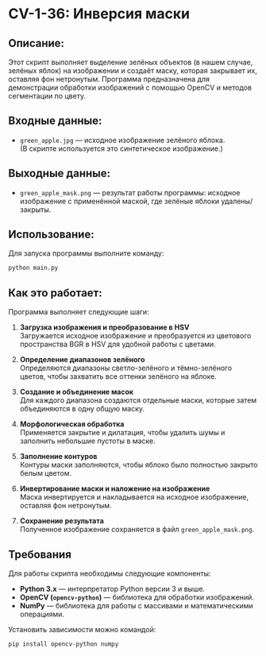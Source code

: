 # CV-1-36: Инверсия маски

## Описание:

Этот скрипт выполняет выделение зелёных объектов (в нашем случае, зелёных яблок) на изображении и создаёт маску, которая закрывает их, оставляя фон нетронутым. Программа предназначена для демонстрации обработки изображений с помощью OpenCV и методов сегментации по цвету.

## Входные данные:

- `green_apple.jpg` — исходное изображение зелёного яблока.  
  (В скрипте используется это синтетическое изображение.)

## Выходные данные:

- `green_apple_mask.png` — результат работы программы: исходное изображение с применённой маской, где зелёные яблоки удалены/закрыты.

## Использование:

Для запуска программы выполните команду:

```bash
python main.py
```
## Как это работает:

Программа выполняет следующие шаги:

1. **Загрузка изображения и преобразование в HSV**  
   Загружается исходное изображение и преобразуется из цветового пространства BGR в HSV для удобной работы с цветами.

2. **Определение диапазонов зелёного**  
   Определяются диапазоны светло-зелёного и тёмно-зелёного цветов, чтобы захватить все оттенки зелёного на яблоке.

3. **Создание и объединение масок**  
   Для каждого диапазона создаются отдельные маски, которые затем объединяются в одну общую маску.

4. **Морфологическая обработка**  
   Применяется закрытие и дилатация, чтобы удалить шумы и заполнить небольшие пустоты в маске.

5. **Заполнение контуров**  
   Контуры маски заполняются, чтобы яблоко было полностью закрыто белым цветом.

6. **Инвертирование маски и наложение на изображение**  
   Маска инвертируется и накладывается на исходное изображение, оставляя фон нетронутым.

7. **Сохранение результата**  
   Полученное изображение сохраняется в файл `green_apple_mask.png`.

## Требования

Для работы скрипта необходимы следующие компоненты:

- **Python 3.x** — интерпретатор Python версии 3 и выше.  
- **OpenCV (`opencv-python`)** — библиотека для обработки изображений.  
- **NumPy** — библиотека для работы с массивами и математическими операциями.  

Установить зависимости можно командой:

```bash
pip install opencv-python numpy
```
